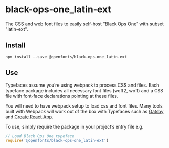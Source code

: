 
# black-ops-one_latin-ext

The CSS and web font files to easily self-host “Black Ops One” with subset "latin-ext".

## Install

`npm install --save @openfonts/black-ops-one_latin-ext`

## Use

Typefaces assume you’re using webpack to process CSS and files. Each typeface
package includes all necessary font files (woff2, woff) and a CSS file with
font-face declarations pointing at these files.

You will need to have webpack setup to load css and font files. Many tools built
with Webpack will work out of the box with Typefaces such as [Gatsby](https://github.com/gatsbyjs/gatsby)
and [Create React App](https://github.com/facebookincubator/create-react-app).

To use, simply require the package in your project’s entry file e.g.

```javascript
// Load Black Ops One typeface
require('@openfonts/black-ops-one_latin-ext')
```
